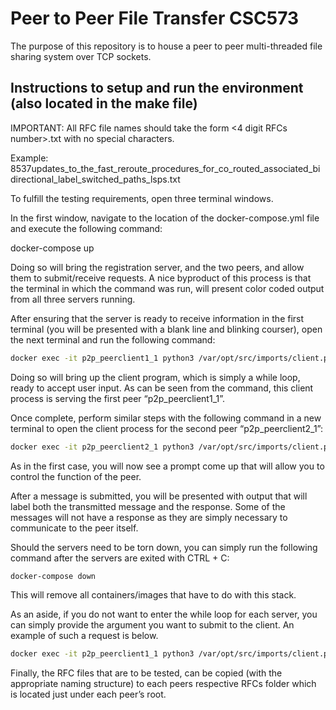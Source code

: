 # Peer to Peer File Transfer CSC573
The purpose of this repository is to house a peer to peer multi-threaded file sharing system over TCP sockets.

## Instructions to setup and run the environment (also located in the make file)
IMPORTANT: All RFC file names should take the form <4 digit RFCs number><file name all underscores>.txt with no special characters.

Example: 8537updates_to_the_fast_reroute_procedures_for_co_routed_associated_bidirectional_label_switched_paths_lsps.txt

To fulfill the testing requirements, open three terminal windows.

In the first window, navigate to the location of the docker-compose.yml file and execute the following command:

docker-compose up

Doing so will bring the registration server, and the two peers, and allow them to submit/receive requests. A nice byproduct of this process is that the terminal in which the command was run, will present color coded output from all three servers running.

After ensuring that the server is ready to receive information in the first terminal (you will be presented with a blank line and blinking courser), open the next terminal and run the following command:

```bash
docker exec -it p2p_peerclient1_1 python3 /var/opt/src/imports/client.py
```

Doing so will bring up the client program, which is simply a while loop, ready to accept user input. As can be seen from the command, this client process is serving the first peer “p2p_peerclient1_1”.

Once complete, perform similar steps with the following command in a new terminal to open the client process for the second peer “p2p_peerclient2_1”:

```bash
docker exec -it p2p_peerclient2_1 python3 /var/opt/src/imports/client.py
```

As in the first case, you will now see a prompt come up that will allow you to control the function of the peer.

After a message is submitted, you will be presented with output that will label both the transmitted message and the response. Some of the messages will not have a response as they are simply necessary to communicate to the peer itself.

Should the servers need to be torn down, you can simply run the following command after the servers are exited with CTRL + C:

```bash
docker-compose down
```

This will remove all containers/images that have to do with this stack.

As an aside, if you do not want to enter the while loop for each server, you can simply provide the argument you want to submit to the client. An example of such a request is below.

```bash
docker exec -it p2p_peerclient1_1 python3 /var/opt/src/imports/client.py REGISTER
```

Finally, the RFC files that are to be tested, can be copied (with the appropriate naming structure) to each peers respective RFCs folder which is located just under each peer’s root.
